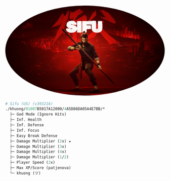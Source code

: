 
<p align="center">
  <img src="_assets/banner.jpg" width="900" alt="logo"  style="border-radius:50%"/>
</p>

```graphql
# Sifu (US) (v393216)
./khuong/01007B5017A12000/4A5D86DA05A4E7BB/*
  ├─ God Mode (Ignore Hits)
  ├─ Inf. Health
  ├─ Inf. Defense
  ├─ Inf. Focus
  ├─ Easy Break Defense
  ├─ Damage Multiplier (2x) ★
  ├─ Damage Multiplier (3x)
  ├─ Damage Multiplier (4x)
  ├─ Damage Multiplier (1/2)
  ├─ Player Speed (2x)
  ├─ Max XP/Score (patjenova)
  └─ khuong (ツ)
```